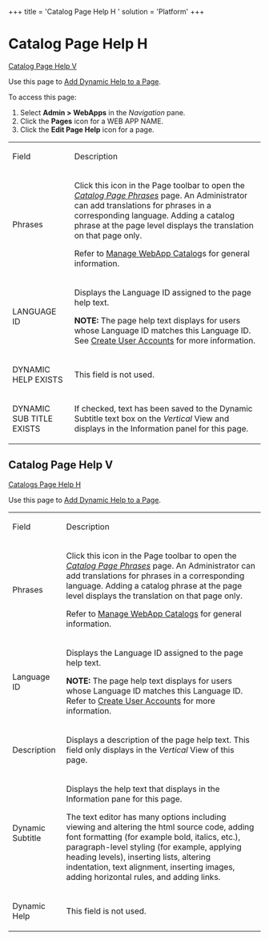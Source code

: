 +++
title = 'Catalog Page Help H <span id="Catalogs_Page_Help_H"></span>'
solution = 'Platform'
+++

# Catalog Page Help H <span id="Catalogs_Page_Help_H"></span>

[Catalog Page Help V](#Catalog_Page_Help_V)

<div class="use">

Use this page to [Add Dynamic Help to a
Page](../../WebApp_Dev/addDynamicHelpToAPage).

</div>

To access this page:

1.  Select **Admin \> WebApps** in the *Navigation* pane. 
2.  Click the **Pages** icon for a WEB APP NAME.
3.  Click the **Edit Page Help** icon for a page.

<table>
<tbody>
<tr class="odd">
<td><p>Field</p></td>
<td><p>Description</p></td>
</tr>
<tr class="even">
<td><p>Phrases</p></td>
<td><p>Click this icon in the Page toolbar to open the <em><a href="Catalog%20Page%20Phrases">Catalog Page Phrases</a></em> page. An Administrator can add translations for phrases in a corresponding language. Adding a catalog phrase at the page level displays the translation on that page only.</p>
<p>Refer to <a href="../Use_Cases/Manage_Catalogs">Manage WebApp Catalog</a>s for general information.</p></td>
</tr>
<tr class="odd">
<td><p>LANGUAGE ID</p></td>
<td><p>Displays the Language ID assigned to the page help text.</p>
<p><strong>NOTE:</strong> The page help text displays for users whose Language ID matches this Language ID. See <a href="../Use_Cases/Create_User_Accounts_in_System_Administration">Create User Accounts</a> for more information.</p></td>
</tr>
<tr class="even">
<td><p>DYNAMIC HELP EXISTS</p></td>
<td><p>This field is not used.</p></td>
</tr>
<tr class="odd">
<td><p>DYNAMIC SUB TITLE EXISTS</p></td>
<td><p>If checked, text has been saved to the Dynamic Subtitle text box on the <em>Vertical</em> View and displays in the Information panel for this page.</p></td>
</tr>
</tbody>
</table>

## Catalog Page Help V <span id="Catalog_Page_Help_V"></span>

[Catalogs Page Help H](#Catalogs_Page_Help_H)

<div class="use">

Use this page to [Add Dynamic Help to a
Page](../../WebApp_Dev/addDynamicHelpToAPage).

</div>

<table>
<tbody>
<tr class="odd">
<td><p>Field</p></td>
<td><p>Description</p></td>
</tr>
<tr class="even">
<td><p>Phrases</p></td>
<td><p>Click this icon in the Page toolbar to open the <em><a href="Catalog%20Page%20Phrases">Catalog Page Phrases</a></em> page. An Administrator can add translations for phrases in a corresponding language. Adding a catalog phrase at the page level displays the translation on that page only.</p>
<p>Refer to <a href="../Use_Cases/Manage_Catalogs">Manage WebApp Catalogs</a> for general information.</p></td>
</tr>
<tr class="odd">
<td><p>Language ID</p></td>
<td><p>Displays the Language ID assigned to the page help text.</p>
<p><strong>NOTE:</strong> The page help text displays for users whose Language ID matches this Language ID. Refer to <a href="../Use_Cases/Create_User_Accounts_in_System_Administration">Create User Accounts</a> for more information.</p></td>
</tr>
<tr class="even">
<td><p>Description</p></td>
<td><p>Displays a description of the page help text. This field only displays in the <em>Vertical</em> View of this page.</p></td>
</tr>
<tr class="odd">
<td><p>Dynamic Subtitle</p></td>
<td><p>Displays the help text that displays in the Information pane for this page.</p>
<p>The text editor has many options including viewing and altering the html source code, adding font formatting (for example bold, italics, etc.), paragraph-level styling (for example, applying heading levels), inserting lists, altering indentation, text alignment, inserting images, adding horizontal rules, and adding links.</p></td>
</tr>
<tr class="even">
<td><p>Dynamic Help</p></td>
<td><p>This field is not used.</p></td>
</tr>
</tbody>
</table>
